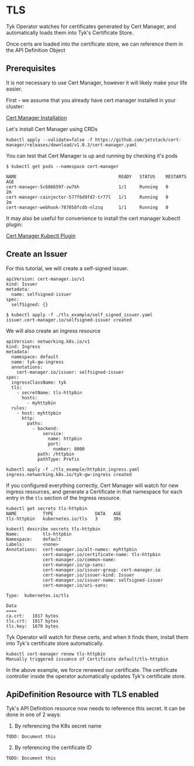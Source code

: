 # TLS

Tyk Operator watches for certificates generated by Cert Manager, and automatically loads them into Tyk's 
Certificate Store.

Once certs are loaded into the certificate store, we can reference them in the API Definition Object

## Prerequisites

It is not necessary to use Cert Manager, however it will likely make your life easier.

First - we assume that you already have cert manager installed in your cluster:

[Cert Manager Installation](https://cert-manager.io/docs/installation/kubernetes/)

Let's install Cert Manager using CRDs

```
kubectl apply --validate=false -f https://github.com/jetstack/cert-manager/releases/download/v1.0.3/cert-manager.yaml
```

You can test that Cert Manager is up and running by checking it's pods

```
$ kubectl get pods --namespace cert-manager

NAME                                       READY   STATUS    RESTARTS   AGE
cert-manager-5c6866597-zw7kh               1/1     Running   0          2m
cert-manager-cainjector-577f6d9fd7-tr77l   1/1     Running   0          2m
cert-manager-webhook-787858fcdb-nlzsq      1/1     Running   0  
```

It may also be useful for convenience to install the cert manager kubectl plugin:

[Cert Manager Kubectl Plugin](https://cert-manager.io/docs/usage/kubectl-plugin/)

## Create an Issuer

For this tutorial, we will create a self-signed issuer.

```
apiVersion: cert-manager.io/v1
kind: Issuer
metadata:
  name: selfsigned-issuer
spec:
  selfSigned: {}
```

```
$ kubectl apply -f ./tls_example/self_signed_issuer.yaml
issuer.cert-manager.io/selfsigned-issuer created
```

We will also create an ingress resource

```
apiVersion: networking.k8s.io/v1
kind: Ingress
metadata:
  namespace: default
  name: tyk-gw-ingress
  annotations:
    cert-manager.io/issuer: selfsigned-issuer
spec:
  ingressClassName: tyk
  tls:
    - secretName: tls-httpbin
      hosts:
        - myhttpbin
  rules:
    - host: myhttpbin
      http:
        paths:
          - backend:
              service:
                name: httpbin
                port:
                  number: 8000
            path: /httpbin
            pathType: Prefix
```

```
kubectl apply -f ./tls_example/httpbin_ingress.yaml
ingress.networking.k8s.io/tyk-gw-ingress created
```

If you configured everything correctly, Cert Manager will watch for new ingress resources, and generate a Certificate 
in that namespace for each entry in the `tls` section of the Ingress resource.

```
kubectl get secrets tls-httpbin   
NAME          TYPE                DATA   AGE
tls-httpbin   kubernetes.io/tls   3      30s
```

```
kubectl describe secrets tls-httpbin
Name:         tls-httpbin
Namespace:    default
Labels:       <none>
Annotations:  cert-manager.io/alt-names: myhttpbin
              cert-manager.io/certificate-name: tls-httpbin
              cert-manager.io/common-name: 
              cert-manager.io/ip-sans: 
              cert-manager.io/issuer-group: cert-manager.io
              cert-manager.io/issuer-kind: Issuer
              cert-manager.io/issuer-name: selfsigned-issuer
              cert-manager.io/uri-sans: 

Type:  kubernetes.io/tls

Data
====
ca.crt:   1017 bytes
tls.crt:  1017 bytes
tls.key:  1679 bytes
```

Tyk Operator will watch for these certs, and when it finds them, install them into Tyk's certificate store automatically.

```
kubectl cert-manager renew tls-httpbin
Manually triggered issuance of Certificate default/tls-httpbin
``` 

In the above example, we force renewed our certificate. The certificate controller inside the operator automatically 
updates Tyk's certificate store.

## ApiDefinition Resource with TLS enabled

Tyk's API Definition resource now needs to reference this secret. It can be done in one of 2 ways:

1. By referencing the K8s secret name

```
TODO: Document this
```

2. By referencing the certificate ID

```
TODO: Document this
```
